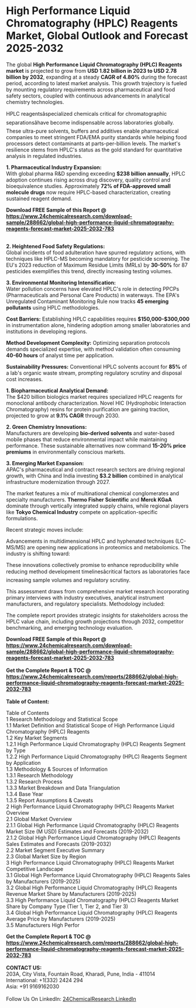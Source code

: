<h1>High Performance Liquid Chromatography (HPLC) Reagents Market, Global Outlook and Forecast 2025-2032</h1><p>The global <strong>High Performance Liquid Chromatography (HPLC) Reagents market</strong> is projected to grow from <strong>USD 1.82 billion in 2023 to USD 2.78 billion by 2032</strong>, expanding at a steady <strong>CAGR of 4.80%</strong> during the forecast period, according to latest market analysis. This growth trajectory is fueled by mounting regulatory requirements across pharmaceutical and food safety sectors, coupled with continuous advancements in analytical chemistry technologies.</p><p>HPLC reagentsâspecialized chemicals critical for chromatographic separationsâhave become indispensable across laboratories globally. These ultra-pure solvents, buffers and additives enable pharmaceutical companies to meet stringent FDA/EMA purity standards while helping food processors detect contaminants at parts-per-billion levels. The market's resilience stems from HPLC's status as the gold standard for quantitative analysis in regulated industries.</p><p><strong>1. Pharmaceutical Industry Expansion:</strong><br>
With global pharma R&amp;D spending exceeding <strong>$238 billion annually</strong>, HPLC adoption continues rising across drug discovery, quality control and bioequivalence studies. Approximately <strong>72% of FDA-approved small molecule drugs</strong> now require HPLC-based characterization, creating sustained reagent demand.</p><div><b>Download FREE Sample of this Report @ 
            <a href="https://www.24chemicalresearch.com/download-sample/288662/global-high-performance-liquid-chromatography-reagents-forecast-market-2025-2032-783">
            https://www.24chemicalresearch.com/download-sample/288662/global-high-performance-liquid-chromatography-reagents-forecast-market-2025-2032-783</a></b></div><br><p><strong>2. Heightened Food Safety Regulations:</strong><br>
Global incidents of food adulteration have spurred regulatory actions, with techniques like HPLC-MS becoming mandatory for pesticide screening. The EU's 2023 reduction of Maximum Residue Limits (MRLs) by <strong>30-50%</strong> for 87 pesticides exemplifies this trend, directly increasing testing volumes.</p><p><strong>3. Environmental Monitoring Intensification:</strong><br>
Water pollution concerns have elevated HPLC's role in detecting PPCPs (Pharmaceuticals and Personal Care Products) in waterways. The EPA's Unregulated Contaminant Monitoring Rule now tracks <strong>45 emerging pollutants</strong> using HPLC methodologies.</p><p><strong>Cost Barriers:</strong> Establishing HPLC capabilities requires <strong>$150,000-$300,000</strong> in instrumentation alone, hindering adoption among smaller laboratories and institutions in developing regions.</p><p><strong>Method Development Complexity:</strong> Optimizing separation protocols demands specialized expertise, with method validation often consuming <strong>40-60 hours</strong> of analyst time per application.</p><p><strong>Sustainability Pressures:</strong> Conventional HPLC solvents account for <strong>85%</strong> of a lab's organic waste stream, prompting regulatory scrutiny and disposal cost increases.</p><p><strong>1. Biopharmaceutical Analytical Demand:</strong><br>
The $420 billion biologics market requires specialized HPLC reagents for monoclonal antibody characterization. Novel HIC (Hydrophobic Interaction Chromatography) resins for protein purification are gaining traction, projected to grow at <strong>9.1% CAGR</strong> through 2030.</p><p><strong>2. Green Chemistry Innovations:</strong><br>
Manufacturers are developing <strong>bio-derived solvents</strong> and water-based mobile phases that reduce environmental impact while maintaining performance. These sustainable alternatives now command <strong>15-20% price premiums</strong> in environmentally conscious markets.</p><p><strong>3. Emerging Market Expansion:</strong><br>
APAC's pharmaceutical and contract research sectors are driving regional growth, with China and India investing <strong>$3.2 billion</strong> combined in analytical infrastructure modernization through 2027.</p><p>The market features a mix of multinational chemical conglomerates and specialty manufacturers. <strong>Thermo Fisher Scientific</strong> and <strong>Merck KGaA</strong> dominate through vertically integrated supply chains, while regional players like <strong>Tokyo Chemical Industry</strong> compete on application-specific formulations.</p><p>Recent strategic moves include:</p><p>Advancements in multidimensional HPLC and hyphenated techniques (LC-MS/MS) are opening new applications in proteomics and metabolomics. The industry is shifting toward:</p><p>These innovations collectively promise to enhance reproducibility while reducing method development timelinesâcritical factors as laboratories face increasing sample volumes and regulatory scrutiny.</p><p>This assessment draws from comprehensive market research incorporating primary interviews with industry executives, analytical instrument manufacturers, and regulatory specialists. Methodology included:</p><p>The complete report provides strategic insights for stakeholders across the HPLC value chain, including growth projections through 2032, competitor benchmarking, and emerging technology evaluation.</p><div><b>Download FREE Sample of this Report @ 
            <a href="https://www.24chemicalresearch.com/download-sample/288662/global-high-performance-liquid-chromatography-reagents-forecast-market-2025-2032-783">
            https://www.24chemicalresearch.com/download-sample/288662/global-high-performance-liquid-chromatography-reagents-forecast-market-2025-2032-783</a></b></div><br><div><b>Get the Complete Report & TOC @ 
            <a href="https://www.24chemicalresearch.com/reports/288662/global-high-performance-liquid-chromatography-reagents-forecast-market-2025-2032-783">
            https://www.24chemicalresearch.com/reports/288662/global-high-performance-liquid-chromatography-reagents-forecast-market-2025-2032-783</a></b></div><br>
            <b>Table of Content:</b><p>Table of Contents<br />
1 Research Methodology and Statistical Scope<br />
1.1 Market Definition and Statistical Scope of High Performance Liquid Chromatography (HPLC) Reagents<br />
1.2 Key Market Segments<br />
1.2.1 High Performance Liquid Chromatography (HPLC) Reagents Segment by Type<br />
1.2.2 High Performance Liquid Chromatography (HPLC) Reagents Segment by Application<br />
1.3 Methodology & Sources of Information<br />
1.3.1 Research Methodology<br />
1.3.2 Research Process<br />
1.3.3 Market Breakdown and Data Triangulation<br />
1.3.4 Base Year<br />
1.3.5 Report Assumptions & Caveats<br />
2 High Performance Liquid Chromatography (HPLC) Reagents Market Overview<br />
2.1 Global Market Overview<br />
2.1.1 Global High Performance Liquid Chromatography (HPLC) Reagents Market Size (M USD) Estimates and Forecasts (2019-2032)<br />
2.1.2 Global High Performance Liquid Chromatography (HPLC) Reagents Sales Estimates and Forecasts (2019-2032)<br />
2.2 Market Segment Executive Summary<br />
2.3 Global Market Size by Region<br />
3 High Performance Liquid Chromatography (HPLC) Reagents Market Competitive Landscape<br />
3.1 Global High Performance Liquid Chromatography (HPLC) Reagents Sales by Manufacturers (2019-2025)<br />
3.2 Global High Performance Liquid Chromatography (HPLC) Reagents Revenue Market Share by Manufacturers (2019-2025)<br />
3.3 High Performance Liquid Chromatography (HPLC) Reagents Market Share by Company Type (Tier 1, Tier 2, and Tier 3)<br />
3.4 Global High Performance Liquid Chromatography (HPLC) Reagents Average Price by Manufacturers (2019-2025)<br />
3.5 Manufacturers High Perfor</p><div><b>Get the Complete Report & TOC @ 
            <a href="https://www.24chemicalresearch.com/reports/288662/global-high-performance-liquid-chromatography-reagents-forecast-market-2025-2032-783">
            https://www.24chemicalresearch.com/reports/288662/global-high-performance-liquid-chromatography-reagents-forecast-market-2025-2032-783</a></b></div><br><b>CONTACT US:</b><br>
            203A, City Vista, Fountain Road, Kharadi, Pune, India - 411014<br>
            International: +1(332) 2424 294<br>
            Asia: +91 9169162030 <br><br>
            Follow Us On LinkedIn: <a href="https://www.linkedin.com/company/24chemicalresearch/">24ChemicalResearch LinkedIn</a>